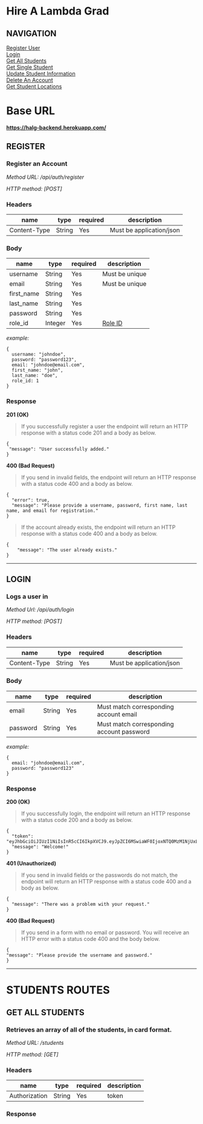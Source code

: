 # Hire A Lambda Grad

## NAVIGATION

[Register User](#register)<br>
[Login](#login)<br>
[Get All Students](#get-students)<br>
[Get Single Student](#get-single-student)<br>
[Update Student Information](#edit-student)<br>
[Delete An Account](#delete-account)<br>
[Get Student Locations](#get-student-locations)<br>

# Base URL

 **https://halg-backend.herokuapp.com/**

## REGISTER <a name="register"></a>

### Register an Account

_Method URL: /api/auth/register_

_HTTP method: [POST]_

### Headers

| name         | type   | required | description              |
| ------------ | ------ | -------- | ------------------------ |
| Content-Type | String | Yes      | Must be application/json |

### Body

| name       | type    | required | description           |
| ---------- | ------- | -------- | --------------------- |
| username   | String  | Yes      | Must be unique        |
| email      | String  | Yes      | Must be unique        |
| first_name | String  | Yes      |                       |
| last_name  | String  | Yes      |                       |
| password   | String  | Yes      |                       |
| role_id    | Integer | Yes      | [Role ID](#get-roles) |

_example:_

```
{
  username: "johndoe",
  password: "password123",
  email: "johndoe@email.com",
  first_name: "john",
  last_name: "doe",
  role_id: 1
}
```

### Response

**201 (OK)**

> If you successfully register a user the endpoint will return an HTTP response with a status code 201 and a body as below.

```
{
 "message": "User successfully added."
}
```

**400 (Bad Request)**

> If you send in invalid fields, the endpoint will return an HTTP response with a status code 400 and a body as below.

```
{
  "error": true,
  "message": "Please provide a username, password, first name, last name, and email for registration."
}
```

> If the account already exists, the endpoint will return an HTTP response with a status code 400 and a body as below.

```
{
    "message": "The user already exists."
}
```

---

## LOGIN <a name="login"></a>

### Logs a user in

_Method Url: /api/auth/login_

_HTTP method: [POST]_

### Headers

| name         | type   | required | description              |
| ------------ | ------ | -------- | ------------------------ |
| Content-Type | String | Yes      | Must be application/json |

### Body

| name     | type   | required | description                               |
| -------- | ------ | -------- | ----------------------------------------- |
| email    | String | Yes      | Must match corresponding account email    |
| password | String | Yes      | Must match corresponding account password |

_example:_

```
{
  email: "johndoe@email.com",
  password: "password123"
}
```

### Response

**200 (OK)**

> If you successfully login, the endpoint will return an HTTP response with a status code 200 and a body as below.

```
{
  "token": "eyJhbGciOiJIUzI1NiIsInR5cCI6IkpXVCJ9.eyJpZCI6MSwiaWF0IjoxNTQ0MzM1NjUxLCJleHAiOjE1NzU4OTMyNTF9.uqd2OHBYkGQpwjLTPPiPWYkYOKlG7whQDFkk46xGXoE",
  "message": "Welcome!"
}
```

**401 (Unauthorized)**

> If you send in invalid fields or the passwords do not match, the endpoint will return an HTTP response with a status code 400 and a body as below.

```
{
  "message": "There was a problem with your request."
}
```

**400 (Bad Request)**

> If you send in a form with no email or password. You will receive an HTTP error with a status code 400 and the body below.

```
{
"message": "Please provide the username and password."
}
```

---

# STUDENTS ROUTES

## GET ALL STUDENTS <a name="get-students"></a>

### Retrieves an array of all of the students, in card format.

_Method URL: /students_

_HTTP method: [GET]_

### Headers

| name          | type   | required | description |
| ------------- | ------ | -------- | ----------- |
| Authorization | String | Yes      | token       |

### Response
